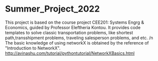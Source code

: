 # Summer_Project_2022
This project is based on the course project CEE201: Systems Engrg &amp; Economics, guided by Professor Eleftheria Kontou. It provides code templates to solve classic transportation problems, like shortest path,transshipment problems, traveling salesperson problems, and etc.
/n
The basic knowledge of using networkX is obtained by the reference of "Introduction to NetworkX". http://avinashu.com/tutorial/pythontutorial/NetworkXBasics.html
